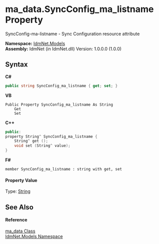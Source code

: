 # ma_data.SyncConfig_ma_listname Property 
 

SyncConfig-ma-listname - Sync Configuration resource attribute

**Namespace:**&nbsp;<a href="N_IdmNet_Models">IdmNet.Models</a><br />**Assembly:**&nbsp;IdmNet (in IdmNet.dll) Version: 1.0.0.0 (1.0.0)

## Syntax

**C#**<br />
``` C#
public string SyncConfig_ma_listname { get; set; }
```

**VB**<br />
``` VB
Public Property SyncConfig_ma_listname As String
	Get
	Set
```

**C++**<br />
``` C++
public:
property String^ SyncConfig_ma_listname {
	String^ get ();
	void set (String^ value);
}
```

**F#**<br />
``` F#
member SyncConfig_ma_listname : string with get, set

```


#### Property Value
Type: <a href="http://msdn2.microsoft.com/en-us/library/s1wwdcbf" target="_blank">String</a>

## See Also


#### Reference
<a href="T_IdmNet_Models_ma_data">ma_data Class</a><br /><a href="N_IdmNet_Models">IdmNet.Models Namespace</a><br />